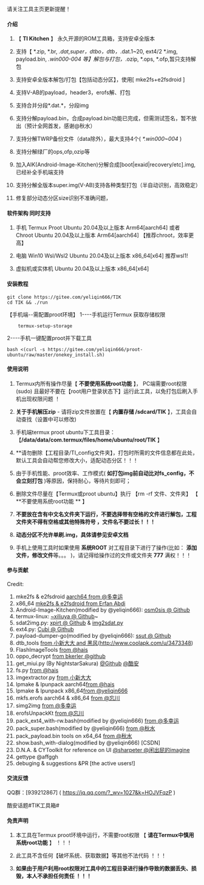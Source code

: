 
请关注工具主页更新提醒！
####  **介绍** 


1.  【 **TI Kitchen** 】 永久开源的ROM工具箱，支持安卓全版本

2.  支持【 *.zip, *.br, *.dat,super，dtbo，dtb，*.dat.1~20, ext4/2 *.img, payload.bin, *.win000-004 等】解包与打包，*.ozip, *.ops, *.ofp,暂只支持解包

3.  支持安卓全版本解包/打包【包括动态分区】，使用[ mke2fs+e2fsdroid ]

4.  支持V-AB的payload，header3，erofs解、打包

5.  支持合并分段*.dat.*，分段img

6.  支持分解payload.bin，合成payload.bin功能已完成，但需测试签名，暂不放出（预计全网首发，感谢@秋水）
	
7.  支持分解TWRP备份文件（data除外），最大支持4个( _*.win000~004_ )

8.  支持分解绿厂的ops,ofp,ozip等

9.  加入AIK(Android-Image-Kitchen)分解合成[boot|exaid|recovery/etc].img, 已经补全手机端支持

10.  支持分解全版本super.img(V-AB)支持各种类型打包（半自动识别，高效稳定）

11.  修复部分动态分区size识别不准确问题，


####  **软件架构  同时支持** 

1. 手机 Termux Proot Ubuntu 20.04及以上版本 Arm64[aarch64] 或者 <Linux Deploy> Chroot Ubuntu 20.04及以上版本 Arm64[aarch64] 【推荐chroot，效率更高】

2. 电脑 Win10 Wsl/Wsl2 Ubuntu 20.04及以上版本 x86_64[x64]  推荐wsl1!

3. 虚拟机或实体机 Ubuntu 20.04及以上版本 x86_64[x64] 


####  **安装教程** 

    git clone https://gitee.com/yeliqin666/TIK
    cd TIK && ./run

【手机端--需配置proot环境】
1----手机运行Termux 获取存储权限 

        termux-setup-storage

2----手机一键配置proot并下载工具

	bash <(curl -s https://gitee.com/yeliqin666/proot-ubuntu/raw/master/onekey_install.sh)


####  **使用说明** 

1.  Termux内所有操作尽量【 **不要使用系统root功能** 】， PC端需要root权限(sudo) 且最好不要在【root用户登录状态下】运行此工具，以免打包后刷入手机出现权限问题 ！

2.   **关于手机解压zip** 
    - 请将zip文件放置在【 **内置存储 /sdcard/TIK** 】，工具会自动查找（设置中可以修改)

3.  手机端termux proot ubuntu下工具目录： 【**/data/data/com.termux/files/home/ubuntu/root/TIK** 】

4.  **请勿删除【工程目录/TI_config文件夹】，打包时所需的文件信息都在此处，默认工具会自动帮您修改大小，适配动态分区！！！

5.  由于手机性能、proot效率、工作模式( **如打包img前自动比对fs_config，不会立刻打包** )等原因，保持耐心，等待片刻即可；

6.  删除文件尽量在【Termux或proot ubuntu】执行 【rm -rf 文件、文件夹】 【 **不要使用系统root功能 ** 】

7.   **不要放在含有中文名文件夹下运行，不要选择带有空格的文件进行解包，工程文件夹不得有空格或其他特殊符号 ，文件名不要过长！！！** 

8.   **动态分区不允许单刷.img，具体请参见安卓文档** 

10.  手机上使用工具时如果使用 **系统ROOT** 对工程目录下进行了操作(比如： **添加文件，修改文件**等。。。 )，请记得给操作过的文件或文件夹  **777**  满权！！！

####  **参与贡献** 

Credit:
1.  mke2fs & e2fsdroid [aarch64 from @多幸运](http://www.coolapk.com/u/8160711)
2.  x86_64 [mke2fs & e2fsdroid from Erfan Abdi](https://github.com/erfanoabdi/ErfanGSIs)
3.  Android-Image-Kitchen(modified by @yeliqin666): [osm0sis @ Github](https://github.com/osm0sis/Android-Image-Kitchen)
4.  termux-linux: [~xiliuya @ Github](https://github.com/xiliuya/termux-linux)~
5.  sdat2img.py: [xpirt   @ Github](https://github.com/xpirt/sdat2img) & [img2sdat.py](https://github.com/xpirt/img2sdat)
6.  ext4.py: [Cubi    @ Github](https://github.com/cubinator/ext4)
7.  payload-dumper-go(modified by @yeliqin666): [ssut @ Github](https://github.com/ssut/payload-dumper-go)
8.  dtb_tools [from 小新大大 and 黑风](https://github.com/xiaoxindada/SGSI-build-tool)(http://www.coolapk.com/u/3473348)
9.  FlashImageTools [from @hais](http://z.hais.pw/)
10. oppo_decrypt [from bkerler @github](https://github.com/bkerler/oppo_decrypt)
11. get_miui.py (By NightstarSakura) [@Github](https://github.com/NightstarSakura) [@酷安](https://www.coolapk.com/u/2670027)
12. fs.py [from @hais](http://z.hais.pw/)
13. imgextractor.py [from 小新大大](https://github.com/xiaoxindada)
14. lpmake & lpunpack aarch64[from @hais](http://z.hais.pw/)
15. lpmake & lpunpack x86_64[from @yeliqin666](https://github.com/yeliqin666)
16. mkfs.erofs aarch64 & x86_64 [from @忘川](https://github.com/bugme2/)
17. simg2img [from @多幸运](http://www.coolapk.com/u/8160711)
18. erofsUnpackKt [from @忘川](https://github.com/bugme2/erofs-oneplus)
19. pack_ext4_with-rw.bash(modified by @yeliqin666) [from @多幸运](http://www.coolapk.com/u/8160711)
20. pack_super.bash(modified by @yeliqin666) [from @秋水](Email：qiurigao@163.com)
21. pack_payload.bin tools on x64_64 [from @秋水](Email：qiurigao@163.com)
22. show.bash_with-dialog(modified by @yeliqin666) [CSDN]
23. D.N.A. & CYToolkit for reference on UI [@sharpeter ](https://gitee.com/sharpeter/DNA) [@闲出屁的imagine](https://github.com/NightstarSakura)
24. gettype @affggh
25. debuging & suggestions &PR [the active users!]


####  **交流反馈** 

  QQ群：[939212867] ( https://jq.qq.com/?_wv=1027&k=HOJVFqzP )

  酷安话题#TIK工具箱#


####  **免责声明** 

1.  本工具在Termux proot环境中运行，不需要root权限 【 **请在Termux中慎用系统root功能** 】 ！！！

2.  此工具不含任何【破坏系统、获取数据】等其他不法代码 ！！！

3.  **如果由于用户利用root权限对工具中的工程目录进行操作导致的数据丢失、损毁，本人不承担任何责任 ！！！** 


